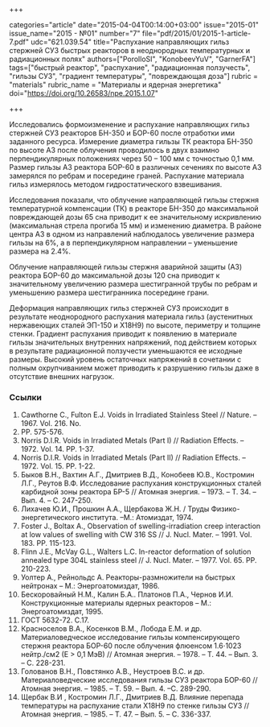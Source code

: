 +++

categories="article"
date="2015-04-04T00:14:00+03:00"
issue="2015-01"
issue_name="2015 - №01"
number="7"
file="pdf/2015/01/2015-1-article-7.pdf"
udc="621.039.54"
title="Распухание направляющих гильз стержней СУЗ быстрых реакторов в неоднородных температурных и радиационных полях"
authors=["PorolloSI", "KonobeevYuV", "GarnerFA"]
tags=["быстрый реактор", "распухание", "радиационная ползучесть", "гильзы СУЗ", "градиент температуры", "повреждающая доза"]
rubric = "materials"
rubric_name = "Материалы и ядерная энергетика"
doi="https://doi.org/10.26583/npe.2015.1.07"

+++

Исследовались формоизменение и распухание направляющих гильз стержней СУЗ реакторов БН-350 и БОР-60 после отработки ими заданного ресурса. Измерение диаметра гильзы ТК реактора БН-350 по высоте АЗ после облучения проводилось в двух взаимно перпендикулярных положениях через 50 – 100 мм с точностью 0,1 мм. Размер гильзы АЗ реактора БОР-60 в различных сечениях по высоте АЗ замерялся по ребрам и посередине граней. Распухание материала гильз измерялось методом гидростатического взвешивания.

Исследования показали, что облучение направляющей гильзы стержня температурной компенсации (ТК) в реакторе БН-350 до максимальной повреждающей дозы 65 сна приводит к ее значительному искривлению (максимальная стрела прогиба 15 мм) и изменению диаметра. В районе центра АЗ в одном из направлений наблюдалось увеличение размера гильзы на 6%, а в перпендикулярном направлении – уменьшение размера на 2.4%.

Облучение направляющей гильзы стержня аварийной защиты (АЗ) реактора БОР-60 до максимальной дозы 120 сна приводит к значительному увеличению размера шестигранной трубы по ребрам и уменьшению размера шестигранника посередине грани.

Деформация направляющих гильз стержней СУЗ происходит в результате неоднородного распухания материала гильз (аустенитных нержавеющих сталей ЭП-150 и Х18Н9) по высоте, периметру и толщине стенки. Градиент распухания приводит к появлению в материале гильзы значительных внутренних напряжений, под действием которых в результате радиационной ползучести уменьшаются ее исходные размеры. Высокий уровень остаточных напряжений в сочетании с полным охрупчиванием может приводить к разрушению гильзы даже в отсутствие внешних нагрузок.

### Ссылки

1. Cawthorne C., Fulton E.J. Voids in Irradiated Stainless Steel // Nature. –1967. Vol. 216. No.
11. PP. 575-576.
2. Norris D.I.R. Voids in Irradiated Metals (Part I) // Radiation Effects. – 1972. Vol. 14. PP. 1-37.
3. Norris D.I.R. Voids in Irradiated Metals (Part II) // Radiation Effects. – 1972. Vol. 15. PP. 1-22.
4. Быков В.Н., Вахтин А.Г., Дмитриев В.Д., Конобеев Ю.В., Костромин Л.Г., Реутов В.Ф. Исследование распухания конструкционных сталей карбидной зоны реактора БР-5 // Атомная энергия. – 1973. – Т. 34. – Вып. 4. – С. 247-250.
5. Лихачев Ю.И., Прошкин А.А., Щербакова Ж.Н. / Труды Физико-энергетического института. –М.: Атомиздат, 1974.
6. Foster J., Boltax A., Observation of swelling-irradiation creep interaction at low values of swelling with CW 316 SS // J. Nucl. Mater. – 1991. Vol. 183. PP. 115-123.
7. Flinn J.E., MсVay G.L., Walters L.C. In-reactor deformation of solution annealed type 304L stainless steel // J. Nucl. Mater. – 1977. Vol. 65. PP. 210-223.
8. Уолтер А., Рейнольдс А. Реакторы-размножители на быстрых нейтронах – М.: Энергоатомиздат, 1986.
9. Бескоровайный Н.М., Калин Б.А.. Платонов П.А., Чернов И.И. Конструкционные материалы ядерных реакторов – М.: Энергоатомиздат, 1995.
10. ГОСТ 5632-72. С.17.
11. Красноселов В.А., Косенков В.М., Лобода Е.М. и др. Материаловедческое исследование гильзы компенсирующего стержня реактора БОР-60 после облучения флюенсом 1.6⋅1023 нейтр./см2 (Е > 0,1 МэВ) // Атомная энергия. – 1978. – Т. 44. – Вып. 3. – С. 228-231.
12. Голованов В.Н., Повстянко А.В., Неустроев В.С. и др. Материаловедческие исследования гильзы СУЗ реактора БОР-60 // Атомная энергия. – 1985. – Т. 59. – Вып. 4. –С. 289-290.
13. Щербак В.И , Костромин Л.Г., Дмитриев В.Д. Влияние перепада температуры на распухание стали Х18Н9 по стенке гильзы СУЗ // Атомная энергия. – 1985. – Т. 47. – Вып. 5. – С. 336-337.